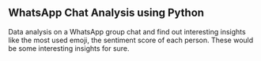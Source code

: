 ## WhatsApp Chat Analysis using Python

Data analysis on a WhatsApp group chat and find out interesting insights like the most used emoji, the sentiment score of each person. These would be some interesting insights for sure. 
